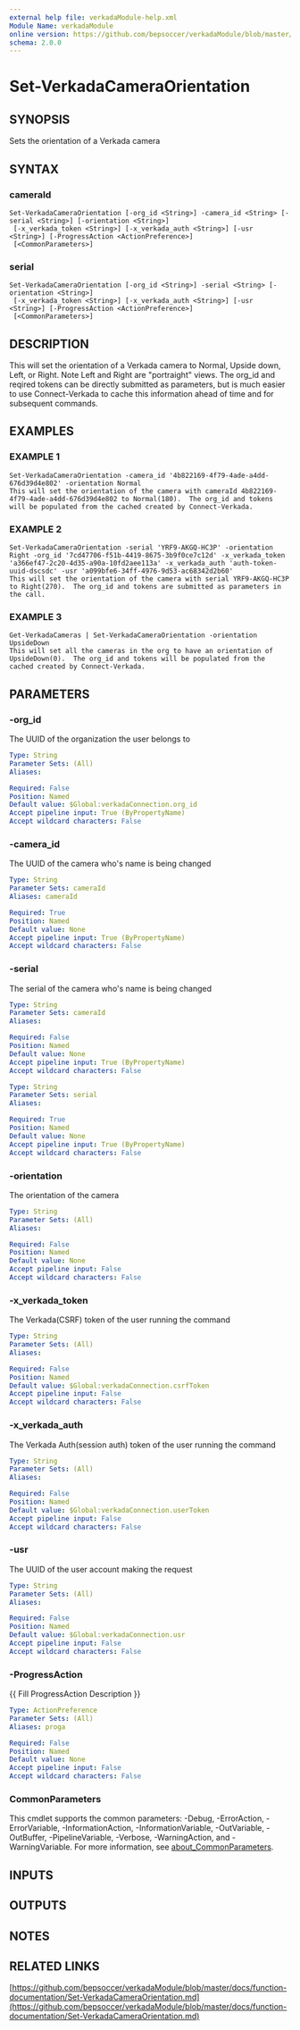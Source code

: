 ```yaml
---
external help file: verkadaModule-help.xml
Module Name: verkadaModule
online version: https://github.com/bepsoccer/verkadaModule/blob/master/docs/function-documentation/Set-VerkadaCameraOrientation.md
schema: 2.0.0
---
```


# Set-VerkadaCameraOrientation

## SYNOPSIS
Sets the orientation of a Verkada camera

## SYNTAX

### cameraId
```
Set-VerkadaCameraOrientation [-org_id <String>] -camera_id <String> [-serial <String>] [-orientation <String>]
 [-x_verkada_token <String>] [-x_verkada_auth <String>] [-usr <String>] [-ProgressAction <ActionPreference>]
 [<CommonParameters>]
```

### serial
```
Set-VerkadaCameraOrientation [-org_id <String>] -serial <String> [-orientation <String>]
 [-x_verkada_token <String>] [-x_verkada_auth <String>] [-usr <String>] [-ProgressAction <ActionPreference>]
 [<CommonParameters>]
```

## DESCRIPTION
This will set the orientation of a Verkada camera to Normal, Upside down, Left, or Right. 
Note Left and Right are "portraight" views.
The org_id and reqired tokens can be directly submitted as parameters, but is much easier to use Connect-Verkada to cache this information ahead of time and for subsequent commands.

## EXAMPLES

### EXAMPLE 1
```
Set-VerkadaCameraOrientation -camera_id '4b822169-4f79-4ade-a4dd-676d39d4e802' -orientation Normal
This will set the orientation of the camera with cameraId 4b822169-4f79-4ade-a4dd-676d39d4e802 to Normal(180).  The org_id and tokens will be populated from the cached created by Connect-Verkada.
```

### EXAMPLE 2
```
Set-VerkadaCameraOrientation -serial 'YRF9-AKGQ-HC3P' -orientation Right -org_id '7cd47706-f51b-4419-8675-3b9f0ce7c12d' -x_verkada_token 'a366ef47-2c20-4d35-a90a-10fd2aee113a' -x_verkada_auth 'auth-token-uuid-dscsdc' -usr 'a099bfe6-34ff-4976-9d53-ac68342d2b60'
This will set the orientation of the camera with serial YRF9-AKGQ-HC3P to Right(270).  The org_id and tokens are submitted as parameters in the call.
```

### EXAMPLE 3
```
Get-VerkadaCameras | Set-VerkadaCameraOrientation -orientation UpsideDown 
This will set all the cameras in the org to have an orientation of UpsideDown(0).  The org_id and tokens will be populated from the cached created by Connect-Verkada.
```

## PARAMETERS

### -org_id
The UUID of the organization the user belongs to

```yaml
Type: String
Parameter Sets: (All)
Aliases:

Required: False
Position: Named
Default value: $Global:verkadaConnection.org_id
Accept pipeline input: True (ByPropertyName)
Accept wildcard characters: False
```

### -camera_id
The UUID of the camera who's name is being changed

```yaml
Type: String
Parameter Sets: cameraId
Aliases: cameraId

Required: True
Position: Named
Default value: None
Accept pipeline input: True (ByPropertyName)
Accept wildcard characters: False
```

### -serial
The serial of the camera who's name is being changed

```yaml
Type: String
Parameter Sets: cameraId
Aliases:

Required: False
Position: Named
Default value: None
Accept pipeline input: True (ByPropertyName)
Accept wildcard characters: False
```

```yaml
Type: String
Parameter Sets: serial
Aliases:

Required: True
Position: Named
Default value: None
Accept pipeline input: True (ByPropertyName)
Accept wildcard characters: False
```

### -orientation
The orientation of the camera

```yaml
Type: String
Parameter Sets: (All)
Aliases:

Required: False
Position: Named
Default value: None
Accept pipeline input: False
Accept wildcard characters: False
```

### -x_verkada_token
The Verkada(CSRF) token of the user running the command

```yaml
Type: String
Parameter Sets: (All)
Aliases:

Required: False
Position: Named
Default value: $Global:verkadaConnection.csrfToken
Accept pipeline input: False
Accept wildcard characters: False
```

### -x_verkada_auth
The Verkada Auth(session auth) token of the user running the command

```yaml
Type: String
Parameter Sets: (All)
Aliases:

Required: False
Position: Named
Default value: $Global:verkadaConnection.userToken
Accept pipeline input: False
Accept wildcard characters: False
```

### -usr
The UUID of the user account making the request

```yaml
Type: String
Parameter Sets: (All)
Aliases:

Required: False
Position: Named
Default value: $Global:verkadaConnection.usr
Accept pipeline input: False
Accept wildcard characters: False
```

### -ProgressAction
{{ Fill ProgressAction Description }}

```yaml
Type: ActionPreference
Parameter Sets: (All)
Aliases: proga

Required: False
Position: Named
Default value: None
Accept pipeline input: False
Accept wildcard characters: False
```

### CommonParameters
This cmdlet supports the common parameters: -Debug, -ErrorAction, -ErrorVariable, -InformationAction, -InformationVariable, -OutVariable, -OutBuffer, -PipelineVariable, -Verbose, -WarningAction, and -WarningVariable. For more information, see [about_CommonParameters](http://go.microsoft.com/fwlink/?LinkID=113216).

## INPUTS

## OUTPUTS

## NOTES

## RELATED LINKS

[https://github.com/bepsoccer/verkadaModule/blob/master/docs/function-documentation/Set-VerkadaCameraOrientation.md](https://github.com/bepsoccer/verkadaModule/blob/master/docs/function-documentation/Set-VerkadaCameraOrientation.md)

